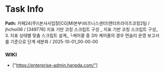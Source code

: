 # Task Info

**Path:** 카페24(주)\본사사업장\[CG]MI본부\비즈니스센터\엔터프라이즈코칭2팀 / jhchoi06 / [349776] 지표 기반 코칭 스크립트 구성 _ 지표 기반 코칭 스크립트 구성_ 3. 지표 상태별 맞춤 스크립트 설계_ └케어콜 중 3차 케어콜의 경우 먼슬리 운영 보고서를 기준으로 단계 세분화 / 2025-10-01_00-00-00

### WIKI
- ["https://enterprise-admin.hanpda.com/"]

